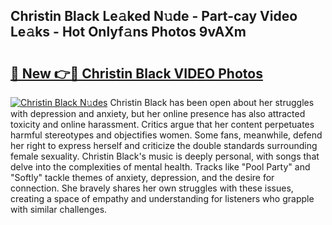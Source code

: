 ## Christin Black Le𝚊ked N𝚞de - Part-cay Video Le𝚊ks - Hot Onlyf𝚊ns Photos 9vAXm

# <h2><a href="http://ab55732.deff.icu/?id=Christin+Black">🔗 New 👉🔴 Christin Black VIDEO Photos</a></h2>

[![Christin Black N𝚞des](https://i.imgur.com/rIISA9y.gif)](http://ab55732.deff.icu/?id=Christin+Black)
Christin Black has been open about her struggles with depression and anxiety, but her online presence has also attracted toxicity and online harassment. Critics argue that her content perpetuates harmful stereotypes and objectifies women. Some fans, meanwhile, defend her right to express herself and criticize the double standards surrounding female sexuality. Christin Black's music is deeply personal, with songs that delve into the complexities of mental health. Tracks like "Pool Party" and "Softly" tackle themes of anxiety, depression, and the desire for connection. She bravely shares her own struggles with these issues, creating a space of empathy and understanding for listeners who grapple with similar challenges.
